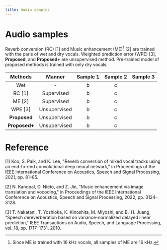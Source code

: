 ```yaml
---
title: Audio samples
---
```

# Audio samples

Reverb conversion (RC) [1] and Music enhancement (ME)[^1] [2] are trained with the paris of wet and dry vocals.
Weighted prediction error (WPE) [3], **Proposed**, and **Proposed+** are unsupervised method.
Pre-trained model of proposed methods is trained with only dry vocals.

|Methods|Manner|Sample 1|Sample 2|Sample 3|
|:--:|:--:|:--:|:--:|:--:|
|Wet| - |b |c||
|RC [1]| Supervised|b|c||
|ME [2]| Supervised|b|c||
|WPE [3]| Unsupervised|b|c||
|**Proposed**| Unsupervised|b|c||
|**Proposed+**| Unsupervised|b|c||

[^1]: Since ME is trained with 16 kHz vocals, all samples of ME are 16 kHz. 

# Reference
[1] Koo, S. Paik, and K. Lee, "Reverb conversion of mixed vocal tracks using an end-to-end convolutional deep neural network," in Proceedings of the IEEE International Conference on Acoustics, Speech and Signal Processing, 2021, pp. 81–85.

[2] N. Kandpal, O. Nieto, and Z. Jin, "Music enhancement via image translation and vocoding," in Proceedings of the IEEE International Conference on Acoustics, Speech and Signal Processing, 2022, pp. 3124–3128.

[3] T. Nakatani, T. Yoshioka, K. Kinoshita, M. Miyoshi, and B.-H. Juang, "Speech dereverberation based on variance-normalized delayed linear prediction," IEEE Transactions on Audio, Speech, and Language Processing, vol. 18, pp. 1717–1731, 2010.